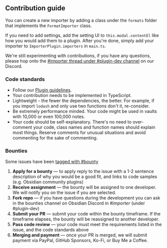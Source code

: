 ## Contribution guide

You can create a new importer by adding a class under the `formats` folder that implements the `FormatImporter` class.

If you need to add settings, add the setting UI to `this.modal.contentEl` like how you would add them to a plugin. After you're done, simply add your importer to `ImporterPlugin.importers` in `main.ts`.

We're still experimenting with contributions, if you have any questions, please hop onto the [#importer thread under #plugin-dev channel](https://discord.com/channels/686053708261228577/1133074995271188520) on our Discord.

### Code standards

- Follow our [Plugin guidelines](https://docs.obsidian.md/Plugins/Releasing/Plugin+guidelines).
- Your contribution needs to be implemented in TypeScript.
- Lightweight - the fewer the dependencies, the better. For example, if you import `lodash` and only use two functions don't it, re-consider.
- Be extremely performance minded. Your code might be used in vaults with 10,000 or even 100,000 notes.
- Your code should be self-explanatory. There's no need to over-comment your code, class names and function names should explain most things. Reserve comments for unusual situations and avoid commenting for the sake of commenting.

### Bounties

Some issues have been [tagged with #bounty](https://github.com/obsidianmd/obsidian-importer/labels/bounty)

1. **Apply for a bounty** — to apply reply to the issue with a 1-2 sentence description of why you would be a good fit, and links to code samples (e.g. Obsidian community plugins)
2. **Receive assignment** — the bounty will be assigned to one developer. We will notify you on the issue if you are selected.
3. **Fork repo** — if you have questions during the development you can ask in the bounties channel on Obsidian Discord in *#importer* (under #plugin-dev)
4. **Submit your PR** — submit your code within the bounty timeframe. If the timeframe elapses, the bounty will be reassigned to another developer.
5. **Pass code review** — your code must meet the requirements listed in the issue, and the code standards above
6. **Merging and payment** — once your PR is merged, we will submit payment via PayPal, GitHub Sponsors, Ko-Fi, or Buy Me a Coffee.
